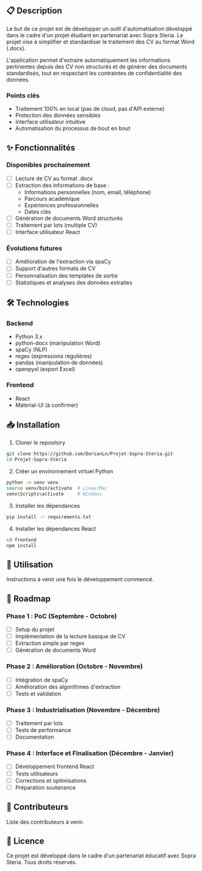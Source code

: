 ## 📋 Description
Le but de ce projet est de développer un outil d'automatisation développé dans le cadre d'un projet étudiant en partenariat avec Sopra Steria. Le projet vise à simplifier et standardiser le traitement des CV au format Word (.docx).

L'application permet d'extraire automatiquement les informations pertinentes depuis des CV non structurés et de générer des documents standardisés, tout en respectant les contraintes de confidentialité des données.

### Points clés
- Traitement 100% en local (pas de cloud, pas d'API externe)
- Protection des données sensibles
- Interface utilisateur intuitive
- Automatisation du processus de bout en bout

## ✨ Fonctionnalités

### Disponibles prochainement
- [ ] Lecture de CV au format .docx
- [ ] Extraction des informations de base :
  - Informations personnelles (nom, email, téléphone)
  - Parcours académique
  - Expériences professionnelles
  - Dates clés
- [ ] Génération de documents Word structurés
- [ ] Traitement par lots (multiple CV)
- [ ] Interface utilisateur React

### Évolutions futures
- [ ] Amélioration de l'extraction via spaCy
- [ ] Support d'autres formats de CV
- [ ] Personnalisation des templates de sortie
- [ ] Statistiques et analyses des données extraites

## 🛠️ Technologies

### Backend
- Python 3.x
- python-docx (manipulation Word)
- spaCy (NLP)
- regex (expressions régulières)
- pandas (manipulation de données)
- openpyxl (export Excel)

### Frontend
- React
- Material-UI (à confirmer)

## 📥 Installation

1. Cloner le repository
```bash
git clone https://github.com/DorianLn/Projet-Sopra-Steria.git
cd Projet-Sopra-Steria
```

2. Créer un environnement virtuel Python
```bash
python -m venv venv
source venv/bin/activate  # Linux/Mac
venv\Scripts\activate     # Windows
```

3. Installer les dépendances
```bash
pip install -r requirements.txt
```

4. Installer les dépendances React
```bash
cd frontend
npm install
```

## 🚀 Utilisation

Instructions à venir une fois le développement commencé.

## 📅 Roadmap

### Phase 1 : PoC (Septembre - Octobre)
- [ ] Setup du projet
- [ ] Implémentation de la lecture basique de CV
- [ ] Extraction simple par regex
- [ ] Génération de documents Word

### Phase 2 : Amélioration (Octobre - Novembre)
- [ ] Intégration de spaCy
- [ ] Amélioration des algorithmes d'extraction
- [ ] Tests et validation

### Phase 3 : Industrialisation (Novembre - Décembre)
- [ ] Traitement par lots
- [ ] Tests de performance
- [ ] Documentation

### Phase 4 : Interface et Finalisation (Décembre - Janvier)
- [ ] Développement frontend React
- [ ] Tests utilisateurs
- [ ] Corrections et optimisations
- [ ] Préparation soutenance

## 👥 Contributeurs

Liste des contributeurs à venir.

## 📜 Licence

Ce projet est développé dans le cadre d'un partenariat éducatif avec Sopra Steria. Tous droits réservés.